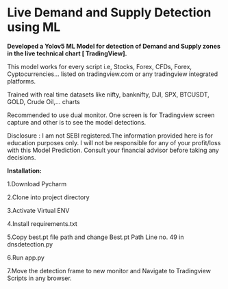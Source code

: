 # Live Demand and Supply Detection using ML

**Developed a Yolov5 ML Model for detection of Demand and Supply zones in the live technical chart [ TradingView].**

This model works for every script i.e, Stocks, Forex, CFDs, Forex, Cyptocurrencies... listed on tradingview.com or any tradingview integrated platforms.

Trained with real time datasets like nifty, banknifty, DJI, SPX, BTCUSDT, GOLD, Crude Oil,... charts

Recommended to use dual monitor. One screen is for Tradingview screen capture and other is to see the model detections.

Disclosure : I am not SEBI registered.The information provided here is for education purposes only. I will not be responsible for any of your profit/loss with this Model Prediction. Consult your financial advisor before taking any decisions.

**Installation:**

1.Download Pycharm

2.Clone into project directory

3.Activate Virtual ENV

4.Install requirements.txt

5.Copy best.pt file path and change Best.pt Path Line no. 49 in dnsdetection.py

6.Run app.py

7.Move the detection frame to new monitor and Navigate to Tradingview Scripts in any browser.


